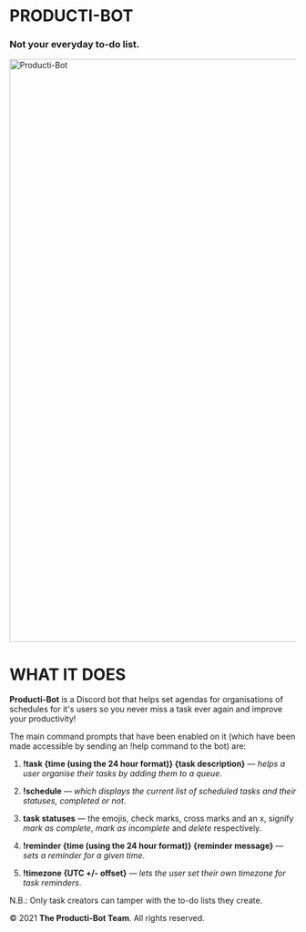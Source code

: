 # PRODUCTI-BOT

### Not your everyday to-do list.


<img width="1024" alt="Producti-Bot" src="https://user-images.githubusercontent.com/77555172/111062079-1021fd80-84a7-11eb-8ad5-13ac7e1103e1.png">


# WHAT IT DOES

**Producti-Bot** is a Discord bot that helps set agendas for organisations of schedules for it's users so you never miss a task ever again and improve your productivity! 

The main command prompts that have been enabled on it (which have been made accessible by sending an !help command to the bot) are: 
 
1) **!task {time (using the 24 hour format)} {task description}** — _helps a user organise their tasks by adding them to a queue_.
 
2) **!schedule** — _which displays the current list of scheduled tasks and their statuses, completed or not_.

3) **task statuses** — the emojis, check marks, cross marks and an x, signify _mark as complete_, _mark as incomplete_ and _delete_ respectively.
 
4) **!reminder {time (using the 24 hour format)} {reminder message}** — _sets a reminder for a given time_.

5) **!timezone {UTC +/- offset}** — _lets the user set their own timezone for task reminders_.

N.B.: Only task creators can tamper with the to-do lists they create.

© 2021 **The Producti-Bot Team**. All rights reserved.
